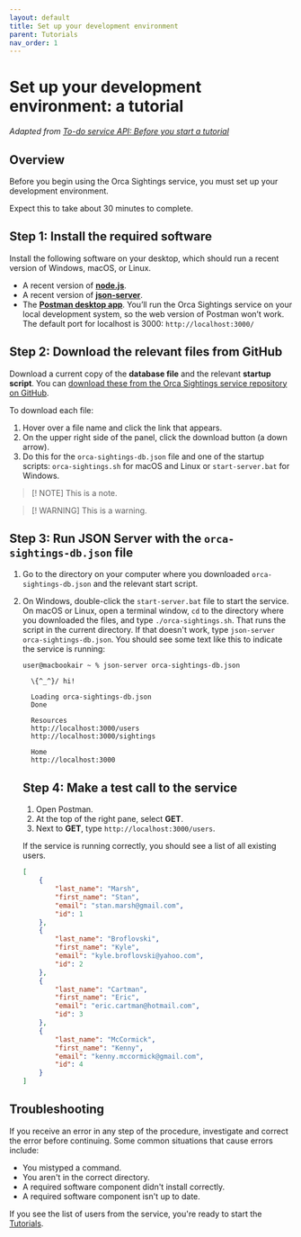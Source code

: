 ```yaml
---
layout: default
title: Set up your development environment
parent: Tutorials
nav_order: 1
---
```


# Set up your development environment: a tutorial

*Adapted from [To-do service API: Before you start a tutorial](https://uwc2-apidoc.github.io/to-do-service-sp25/before-you-start-a-tutorial.html)*

## Overview

Before you begin using the Orca Sightings service, you must set up your development environment.

Expect this to take about 30 minutes to complete.

## Step 1: Install the required software

Install the following software on your desktop, which should run a recent version of Windows, macOS, or Linux.

- A recent version of **[node.js](https://nodejs.org/en)**.
- A recent version of **[json-server](https://www.npmjs.com/package/json-server)**.
- The [**Postman desktop app**](https://www.postman.com/downloads/). You’ll run the Orca Sightings service on your local development system, so the web version of Postman won’t work. The default port for localhost is 3000: `http://localhost:3000/`

## Step 2: Download the relevant files from GitHub

Download a current copy of the **database file** and the relevant **startup script**. You can [download these from the Orca Sightings service repository on GitHub](https://github.com/juliebro/orca-sightings-api/tree/main/api).

To download each file:

1. Hover over a file name and click the link that appears.
1. On the upper right side of the panel, click the download button (a down arrow).
1. Do this for the `orca-sightings-db.json` file and one of the startup scripts: `orca-sightings.sh` for macOS and Linux or  `start-server.bat` for Windows.

> [! NOTE]
> This is a note.

> [! WARNING]
> This is a warning.


## Step 3: Run JSON Server with the `orca-sightings-db.json` file

1. Go to the directory on your computer where you downloaded `orca-sightings-db.json` and the relevant start script.

2. On Windows, double-click the `start-server.bat` file to start the service. On macOS or Linux, open a terminal window, `cd` to the directory where you downloaded the files, and type `./orca-sightings.sh`. That runs the script in the current directory. If that doesn't work, type `json-server orca-sightings-db.json`. You should see some text like this to indicate the service is running:

   ```shell
   user@macbookair ~ % json-server orca-sightings-db.json
   
     \{^_^}/ hi!
   
     Loading orca-sightings-db.json
     Done
   
     Resources
     http://localhost:3000/users
     http://localhost:3000/sightings
   
     Home
     http://localhost:3000
   ```

   ## Step 4: Make a test call to the service

   1. Open Postman.
   2. At the top of the right pane, select **GET**.
   3. Next to **GET**, type `http://localhost:3000/users`.

   If the service is running correctly, you should see a list of all existing users. 

   ```json
   [
       {
           "last_name": "Marsh",
           "first_name": "Stan",
           "email": "stan.marsh@gmail.com",
           "id": 1
       },
       {
           "last_name": "Broflovski",
           "first_name": "Kyle",
           "email": "kyle.broflovski@yahoo.com",
           "id": 2
       },
       {
           "last_name": "Cartman",
           "first_name": "Eric",
           "email": "eric.cartman@hotmail.com",
           "id": 3
       },
       {
           "last_name": "McCormick",
           "first_name": "Kenny",
           "email": "kenny.mccormick@gmail.com",
           "id": 4
       }
   ]
   ```

## Troubleshooting

If you receive an error in any step of the procedure, investigate and correct the error before continuing. Some common situations that cause errors include:

- You mistyped a command.
- You aren't in the correct directory.
- A required software component didn't install correctly.
- A required software component isn't up to date.

If you see the list of users from the service, you're ready to start the [Tutorials](./tutorials/tutorials.md).
